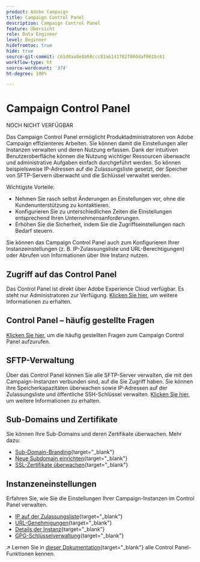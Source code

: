 ```yaml
---
product: Adobe Campaign
title: Campaign Control Panel
description: Campaign Control Panel
feature: Übersicht
role: Data Engineer
level: Beginner
hidefromtoc: true
hide: true
source-git-commit: c61d8aa8e0a68ccc81a6141782f860daf061bc61
workflow-type: ht
source-wordcount: '374'
ht-degree: 100%

---
```


# Campaign Control Panel

NOCH NICHT VERFÜGBAR

Das Campaign Control Panel ermöglicht Produktadministratoren von Adobe Campaign effizienteres Arbeiten. Sie können damit die Einstellungen aller Instanzen verwalten und deren Nutzung erfassen. Dank der intuitiven Benutzeroberfläche können die Nutzung wichtiger Ressourcen überwacht und administrative Aufgaben einfach durchgeführt werden. So können beispielsweise IP-Adressen auf die Zulassungsliste gesetzt, der Speicher von SFTP-Servern überwacht und die Schlüssel verwaltet werden.

Wichtigste Vorteile:

* Nehmen Sie rasch selbst Änderungen an Einstellungen vor, ohne die Kundenunterstützung zu kontaktieren.
* Konfigurieren Sie zu unterschiedlichen Zeiten die Einstellungen entsprechend Ihren Unternehmensanforderungen.
* Erhöhen Sie die Sicherheit, indem Sie die Zugriffseinstellungen nach Bedarf steuern.

Sie können das Campaign Control Panel auch zum Konfigurieren Ihrer Instanzeinstellungen (z. B. IP-Zulassungsliste und URL-Berechtigungen) oder Abrufen von Informationen über Ihre Instanz nutzen.

## Zugriff auf das Control Panel

Das Control Panel ist direkt über Adobe Experience Cloud verfügbar. Es steht nur Administratoren zur Verfügung. [Klicken Sie hier](https://experienceleague.adobe.com/docs/control-panel/using/discover-control-panel/accessing-control-panel.html?lang=de), um weitere Informationen zu erhalten.

## Control Panel – häufig gestellte Fragen

[Klicken Sie hier](https://experienceleague.adobe.com/docs/control-panel/using/discover-control-panel/key-features.html?lang=de), um die häufig gestellten Fragen zum Campaign Control Panel aufzurufen.

## SFTP-Verwaltung

Über das Control Panel können Sie alle SFTP-Server verwalten, die mit den Campaign-Instanzen verbunden sind, auf die Sie Zugriff haben. Sie können ihre Speicherkapazitäten überwachen sowie IP-Adressen auf der Zulassungsliste und öffentliche SSH-Schlüssel verwalten. [Klicken Sie hier](https://experienceleague.adobe.com/docs/control-panel/using/sftp-management/about-sftp-management.html?lang=de#sftp-management), um weitere Informationen zu erhalten.

## Sub-Domains und Zertifikate

Sie können Ihre Sub-Domains und deren Zertifikate überwachen. Mehr dazu:
* [Sub-Domain-Branding](https://experienceleague.adobe.com/docs/control-panel/using/subdomains-and-certificates/subdomains-branding.html?lang=de){target=&quot;_blank&quot;}
* [Neue Subdomain einrichten](https://experienceleague.adobe.com/docs/control-panel/using/subdomains-and-certificates/setting-up-new-subdomain.html?lang=de){target=&quot;_blank&quot;}
* [SSL-Zertifikate überwachen](https://experienceleague.adobe.com/docs/control-panel/using/subdomains-and-certificates/monitoring-ssl-certificates.html?lang=de){target=&quot;_blank&quot;}

## Instanzeneinstellungen

Erfahren Sie, wie Sie die Einstellungen Ihrer Campaign-Instanzen im Control Panel verwalten.
* [IP auf der Zulassungsliste](https://experienceleague.adobe.com/docs/control-panel/using/instances-settings/ip-allow-listing-instance-access.html?lang=de){target=&quot;_blank&quot;}
* [URL-Genehmigungen](https://experienceleague.adobe.com/docs/control-panel/using/instances-settings/url-permissions.html?lang=de){target=&quot;_blank&quot;}
* [Details der Instanz](https://experienceleague.adobe.com/docs/control-panel/using/instances-settings/instance-details.html?lang=de){target=&quot;_blank&quot;}
* [GPG-Schlüsselverwaltung](https://experienceleague.adobe.com/docs/control-panel/using/instances-settings/gpg-keys-management.html?lang=de){target=&quot;_blank&quot;}

↗️ Lernen Sie in [dieser Dokumentation](https://experienceleague.adobe.com/docs/control-panel/using/control-panel-home.html?lang=de){target=&quot;_blank&quot;} alle Control Panel-Funktionen kennen.
